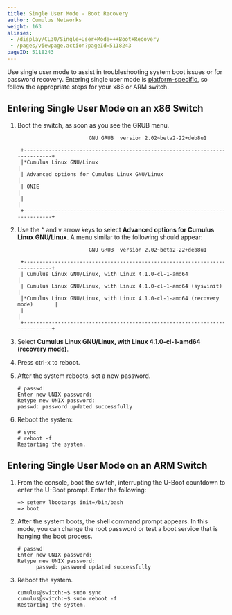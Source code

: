 ```yaml
---
title: Single User Mode - Boot Recovery
author: Cumulus Networks
weight: 163
aliases:
 - /display/CL30/Single+User+Mode+++Boot+Recovery
 - /pages/viewpage.action?pageId=5118243
pageID: 5118243
---
```

Use single user mode to assist in troubleshooting system boot issues or
for password recovery. Entering single user mode is
[platform-specific](http://cumulusnetworks.com/hcl/), so follow the
appropriate steps for your x86 or ARM switch.

## Entering Single User Mode on an x86 Switch</span>

1.  Boot the switch, as soon as you see the GRUB menu.
    
    ``` 
                           GNU GRUB  version 2.02~beta2-22+deb8u1
    
     +----------------------------------------------------------------------------+
     |*Cumulus Linux GNU/Linux                                                    | 
     | Advanced options for Cumulus Linux GNU/Linux                               |
     | ONIE                                                                       |
     |                                                                            |
     +----------------------------------------------------------------------------+     
    ```

2.  Use the ^ and v arrow keys to select **Advanced options for Cumulus
    Linux GNU/Linux**. A menu similar to the following should appear:
    
    ``` 
                           GNU GRUB  version 2.02~beta2-22+deb8u1
    
     +----------------------------------------------------------------------------+
     | Cumulus Linux GNU/Linux, with Linux 4.1.0-cl-1-amd64                       | 
     | Cumulus Linux GNU/Linux, with Linux 4.1.0-cl-1-amd64 (sysvinit)            |
     |*Cumulus Linux GNU/Linux, with Linux 4.1.0-cl-1-amd64 (recovery mode)       |
     |                                                                            |
     +----------------------------------------------------------------------------+    
    ```

3.  Select **Cumulus Linux GNU/Linux, with Linux 4.1.0-cl-1-amd64
    (recovery mode)**.

4.  Press ctrl-x to reboot.

5.  After the system reboots, set a new password.
    
        # passwd
        Enter new UNIX password: 
        Retype new UNIX password: 
        passwd: password updated successfully

6.  Reboot the system:
    
    ``` 
    # sync
    # reboot -f
    Restarting the system.    
    ```

## Entering Single User Mode on an ARM Switch</span>

1.  From the console, boot the switch, interrupting the U-Boot countdown
    to enter the U-Boot prompt. Enter the following:
    
        => setenv lbootargs init=/bin/bash  
        => boot

2.  After the system boots, the shell command prompt appears. In this
    mode, you can change the root password or test a boot service that
    is hanging the boot process.
    
        # passwd
        Enter new UNIX password: 
        Retype new UNIX password: 
              passwd: password updated successfully

3.  Reboot the system.
    
        cumulus@switch:~$ sudo sync
        cumulus@switch:~$ sudo reboot -f  
        Restarting the system.

